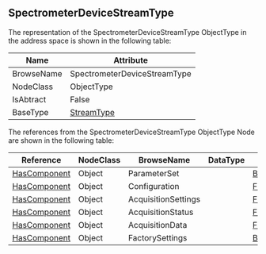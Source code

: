 <!-- objecttype -->
## SpectrometerDeviceStreamType
The representation of the SpectrometerDeviceStreamType ObjectType in the address space is shown in the following table:  

|Name|Attribute|
|---|---|
|BrowseName|SpectrometerDeviceStreamType|
|NodeClass|ObjectType|
|IsAbtract|False|
|BaseType|[StreamType](../../ObjectTypes/StreamType/readme.md)|

The references from the SpectrometerDeviceStreamType ObjectType Node are shown in the following table:  

|Reference|NodeClass|BrowseName|DataType|TypeDefinition|ModellingRule|
|---|---|---|---|---|---|
|[HasComponent](../../../Core/Part3/ReferenceTypes/HasComponent/readme.md)|Object|ParameterSet||[BaseObjectType](../../../Core/Part5/ObjectTypes/BaseObjectType/readme.md)|[Optional](../../../Core/Objects/Optional/readme.md)|
|[HasComponent](../../../Core/Part3/ReferenceTypes/HasComponent/readme.md)|Object|Configuration||[FunctionalGroupType](../../../DI/ObjectTypes/FunctionalGroupType/readme.md)|[Mandatory](../../../Core/Objects/Mandatory/readme.md)|
|[HasComponent](../../../Core/Part3/ReferenceTypes/HasComponent/readme.md)|Object|AcquisitionSettings||[FunctionalGroupType](../../../DI/ObjectTypes/FunctionalGroupType/readme.md)|[Mandatory](../../../Core/Objects/Mandatory/readme.md)|
|[HasComponent](../../../Core/Part3/ReferenceTypes/HasComponent/readme.md)|Object|AcquisitionStatus||[FunctionalGroupType](../../../DI/ObjectTypes/FunctionalGroupType/readme.md)|[Mandatory](../../../Core/Objects/Mandatory/readme.md)|
|[HasComponent](../../../Core/Part3/ReferenceTypes/HasComponent/readme.md)|Object|AcquisitionData||[FunctionalGroupType](../../../DI/ObjectTypes/FunctionalGroupType/readme.md)|[Mandatory](../../../Core/Objects/Mandatory/readme.md)|
|[HasComponent](../../../Core/Part3/ReferenceTypes/HasComponent/readme.md)|Object|FactorySettings||[BaseObjectType](../../../Core/Part5/ObjectTypes/BaseObjectType/readme.md)|[Mandatory](../../../Core/Objects/Mandatory/readme.md)|

